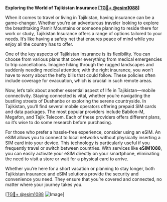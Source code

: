 **Exploring the World of Tajikistan Insurance [[TG💪+ @esim1088](https://t.me/s/esim1088)]**

When it comes to travel or living in Tajikistan, having insurance can be a game-changer. Whether you're an adventurous traveler looking to explore the breathtaking Pamir Mountains or someone planning to reside there for work or study, Tajikistan Insurance offers a range of options tailored to your needs. It’s like having a safety net that ensures peace of mind while you enjoy all the country has to offer.

One of the key aspects of Tajikistan Insurance is its flexibility. You can choose from various plans that cover everything from medical emergencies to trip cancellations. Imagine hiking through the rugged landscapes and suddenly needing medical attention; with the right insurance, you won’t have to worry about the hefty bills that could follow. These policies often include coverage for evacuation, which is crucial in such remote areas.

Now, let’s talk about another essential aspect of life in Tajikistan—mobile connectivity. Staying connected is vital, whether you’re navigating the bustling streets of Dushanbe or exploring the serene countryside. In Tajikistan, you’ll find several mobile operators offering prepaid SIM cards and data packages. The most popular providers include Babilon-M, Megafon, and Tajik Telecom. Each of these providers offers different plans, so it’s wise to do some research before purchasing.

For those who prefer a hassle-free experience, consider using an eSIM. An eSIM allows you to connect to local networks without physically inserting a SIM card into your device. This technology is particularly useful if you frequently travel or switch between countries. With services like **eSIM1088**, you can easily activate your eSIM directly on your smartphone, eliminating the need to visit a store or wait for a physical card to arrive.

Whether you’re here for a short vacation or planning to stay longer, both Tajikistan Insurance and eSIM solutions provide the security and convenience you need. They ensure that you’re covered and connected, no matter where your journey takes you.

[[TG💪+ @esim1088](https://t.me/s/esim1088) ![Image](https://i.postimg.cc/Y0z9fWf4/image.png)]